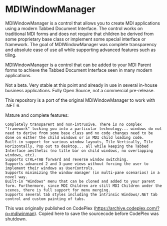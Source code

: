 # MDIWindowManager
MDIWindowManager is a control that allows you to create MDI applications using a modern Tabbed Document Interface. The control works on traditional MDI forms and does not require that children be derived from some proprietary base class or implement some special interface or framework. The goal of MDIWindowManager was complete transparency and absolute ease of use all while supporting advanced features such as tiling.

MDIWindowManager is a control that can be added to your MDI Parent forms to achieve the Tabbed Document Interface seen in many modern applications.

Not a beta.
Very stable at this point and already in use in several in-house business applications.
Fully Open Source, not a commercial pre-release.

This repository is a port of the original MDIWindowManager to work with .NET 6. 

Mature and complete features:

    Completely transparent and non-intrusive. There is no complex "framework" locking you into a particular technology... windows do not need to derive from some base class and no code changes need to be done on either the child windows or in MDI child loading code.
    Built-in support for various window layouts, Tile Vertically, Tile Horizontally, Pop out to desktop... all while keeping the Tabbed Interface aesthetic (no title bar on child windows, no overlapping windows, etc).
    Supports CTRL+TAB forward and reverse window switching.
    Supports advanced 2 and 3-pane views without forcing the user to implement their windows as UserControls.
    Supports minimizing the window manager (in multi-pane scenarios) in a novel way.
    Built-in "Windows" menu that can be cloned and added to your parent form. Furthermore, since MDI Children are still MDI Children under the scenes, there is full support for menu merging.
    Supports several tab styles including the intrinsic Windows/.NET tab control and custom painting of tabs.
    
This was originally published on CodePlex (https://archive.codeplex.com/?p=mdiwinman). Copied here to save the sourcecode before CodePlex was shutdown.
